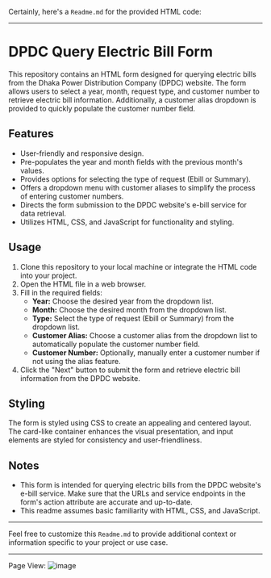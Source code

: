 Certainly, here's a `Readme.md` for the provided HTML code:

---

# DPDC Query Electric Bill Form

This repository contains an HTML form designed for querying electric bills from the Dhaka Power Distribution Company (DPDC) website. The form allows users to select a year, month, request type, and customer number to retrieve electric bill information. Additionally, a customer alias dropdown is provided to quickly populate the customer number field.

## Features

- User-friendly and responsive design.
- Pre-populates the year and month fields with the previous month's values.
- Provides options for selecting the type of request (Ebill or Summary).
- Offers a dropdown menu with customer aliases to simplify the process of entering customer numbers.
- Directs the form submission to the DPDC website's e-bill service for data retrieval.
- Utilizes HTML, CSS, and JavaScript for functionality and styling.

## Usage

1. Clone this repository to your local machine or integrate the HTML code into your project.
2. Open the HTML file in a web browser.
3. Fill in the required fields:
   - **Year:** Choose the desired year from the dropdown list.
   - **Month:** Choose the desired month from the dropdown list.
   - **Type:** Select the type of request (Ebill or Summary) from the dropdown list.
   - **Customer Alias:** Choose a customer alias from the dropdown list to automatically populate the customer number field.
   - **Customer Number:** Optionally, manually enter a customer number if not using the alias feature.
4. Click the "Next" button to submit the form and retrieve electric bill information from the DPDC website.

## Styling

The form is styled using CSS to create an appealing and centered layout. The card-like container enhances the visual presentation, and input elements are styled for consistency and user-friendliness.

## Notes

- This form is intended for querying electric bills from the DPDC website's e-bill service. Make sure that the URLs and service endpoints in the form's action attribute are accurate and up-to-date.
- This readme assumes basic familiarity with HTML, CSS, and JavaScript.

---

Feel free to customize this `Readme.md` to provide additional context or information specific to your project or use case.

---
Page View:
![image](https://github.com/HMFazleRabbi/hmfazlerabbi.github.io/assets/55730363/519801d2-8a4c-4360-94b5-c85a30668363)

